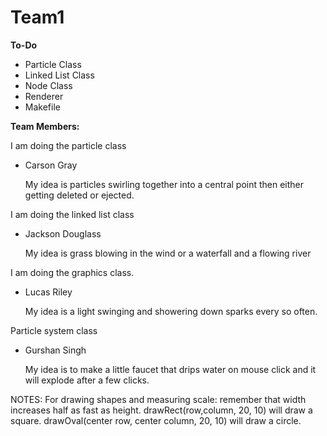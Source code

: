 # Team1

**To-Do**

- Particle Class
- Linked List Class
- Node Class
- Renderer
- Makefile

**Team Members:** 

I am doing the particle class
  - Carson Gray
    
      My idea is particles swirling together into a central point then either getting deleted or ejected.

I am doing the linked list class
  - Jackson Douglass

    My idea is grass blowing in the wind or a waterfall and a flowing river

I am doing the graphics class.
  - Lucas Riley
    
    My idea is a light swinging and showering down sparks every so often.

Particle system class
  - Gurshan Singh

    My idea is to make a little faucet that drips water on mouse click and it will explode after a few clicks.  

NOTES:
For drawing shapes and measuring scale: remember that width increases half as fast as height. drawRect(row,column, 20, 10) will draw a square. drawOval(center row, center column, 20, 10) will draw a circle. 


